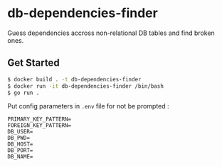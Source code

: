 # db-dependencies-finder

Guess dependencies accross non-relational DB tables and find broken ones.

## Get Started

```bash
$ docker build . -t db-dependencies-finder
$ docker run -it db-dependencies-finder /bin/bash
$ go run .
```

Put config parameters in ``.env`` file for not be prompted :

```env
PRIMARY_KEY_PATTERN=
FOREIGN_KEY_PATTERN=
DB_USER=
DB_PWD=
DB_HOST=
DB_PORT=
DB_NAME=
```
